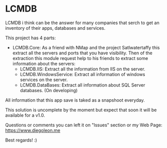 # LCMDB
LCMDB i think can be the answer for many companies that serch to get an inventory of their apps, databases and services.

This project has 4 parts:

  - LCMDB.Core: As a friend with NMap and the project Satlwatertaffy this extract all the servers and ports that you have visibility. Then of the extraction this module request help to his friends to extract some information about the servers:
    - LCMDB.IIS: Extract all the information from IIS on the server.
    - LCMDB.WindowsService: Extract all information of windows services on the server.
    - LCMDB.DataBases: Extract all information about SQL Server databases. (On developing)

All information that this app save is taked as a snapshoot everyday.

This solution is uncomplete by the moment but expect that soon it will be available for a v1.0.

Questions or comments you can left it on "Issues" section or my Web Page: https://www.diegoleon.me

Best regards! :)
